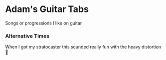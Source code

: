 # Adam's Guitar Tabs
Songs or progressions I like on guitar

### Alternative Times
When I got my stratocaster this sounded really fun with the heavy distortion 🎸
